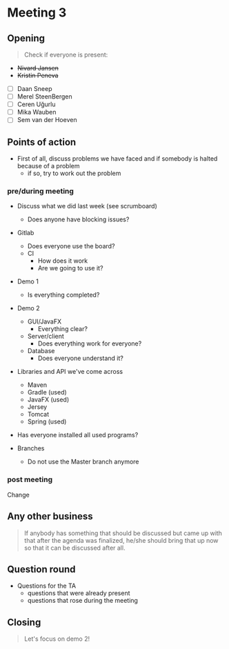 # Meeting 3

## Opening
> Check if everyone is present:
- ~~Nivard Jansen~~
- ~~Kristin Peneva~~
- [ ] Daan Sneep
- [ ] Merel SteenBergen
- [ ] Ceren Uğurlu
- [ ] Mika Wauben
- [ ] Sem van der Hoeven

## Points of action

 - First of all, discuss problems we have faced and if somebody is halted because of a problem
    - if so, try to work out the problem

### pre/during meeting
 - Discuss what we did last week (see scrumboard)
    - Does anyone have blocking issues?
 
 - Gitlab
    - Does everyone use the board?
    - CI
        - How does it work
        - Are we going to use it?

 - Demo 1
    - Is everything completed?
 - Demo 2
    - GUI/JavaFX
        - Everything clear?
    - Server/client
        - Does everything work for everyone?
    - Database
        - Does everyone understand it?

 - Libraries and API we've come across
    - Maven
    - Gradle (used)
    - JavaFX (used)
    - Jersey
    - Tomcat
    - Spring (used)
 - Has everyone installed all used programs?

  - Branches
    - Do not use the Master branch anymore

### post meeting
Change


## Any other business
> If anybody has something that should be discussed but came up with that after the agenda was finalized, he/she should bring that up now so that it can be discussed after all.

## Question round
- Questions for the TA
    - questions that were already present
    - questions that rose during the meeting

## Closing
> Let's focus on demo 2!
